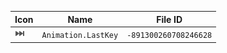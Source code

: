 | Icon | Name | File ID |
| ---  | ---  | ---     |
| ![](Animation.LastKey.png) | `Animation.LastKey` | `-891300260708246628` |
